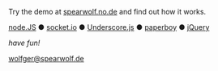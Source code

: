 Try the demo at [spearwolf.no.de](http://spearwolf.no.de) and find out how it works.

[node.JS](http://nodejs.org) ● [socket.io](http://socket.io) ● [Underscore.js](http://documentcloud.github.com/underscore/) ● [paperboy](https://github.com/felixge/node-paperboy) ● [jQuery](http://jquery.com/)


_have fun!_

[wolfger@spearwolf.de](mailto:wolfger@spearwolf.de)